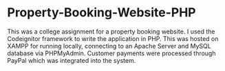 # Property-Booking-Website-PHP

This was a college assignment for a property booking website. I used the Codeignitor framework to write the application in PHP. This was hosted on XAMPP for running locally, connecting to an Apache Server and MySQL database via PHPMyAdmin. Customer payments were processed through PayPal which was integrated into the system.
